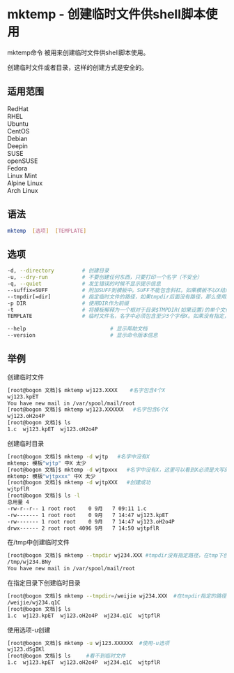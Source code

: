# mktemp - 创建临时文件供shell脚本使用
mktemp命令 被用来创建临时文件供shell脚本使用。

创建临时文件或者目录，这样的创建方式是安全的。

## 适用范围

<!-- <div class="svg linux">Linux</div> -->
<div class="svg redhat">RedHat</div>
<div class="svg rhel">RHEL</div>
<div class="svg ubuntu">Ubuntu</div>
<div class="svg centos">CentOS</div>
<div class="svg debian">Debian</div>
<div class="svg deepin">Deepin</div>
<div class="svg suse">SUSE</div>
<div class="svg opensuse">openSUSE</div>
<div class="svg fedora">Fedora</div>
<div class="svg linuxmint">Linux Mint</div>
<!-- <div class="svg mxlinux">MX Linux</div> -->
<div class="svg alpinelinux">Alpine Linux</div>
<div class="svg archlinux">Arch Linux</div>

## 语法

``` bash
mktemp  [选项]  [TEMPLATE]
```

## 选项

``` bash
-d, --directory         # 创建目录
-u, --dry-run           # 不要创建任何东西，只要打印一个名字（不安全）
-q, --quiet             # 发生错误的时候不显示提示信息
--suffix=SUFF           # 附加SUFF到模板中。SUFF不能包含斜杠。如果模板不以X结尾，则使用此选项。
--tmpdir[=dir]          # 指定临时文件的路径，如果tmpdir后面没有路径，那么使用变量$TMPDIR；如果这个变量也没指定，那么临时文件创建在/tmp目录下。使用此选项，模板不能是绝对名称。与“-t“不同，模板可能包含斜杠，但mktemp只创建最终组件
-p DIR                  # 使用DIR作为前缀
-t                      # 将模板解释为一个相对于目录$TMPDIR(如果设置)的单个文件名组件；否则通过-p指定的目录；或者使用/tmp（-t已经弃用）
TEMPLATE                # 临时文件名，名字中必须包含至少3个字母X。如果没有指定，那么默认是tmp. XXXXXXXXXX

--help                           # 显示帮助文档
--version                        # 显示命令版本信息
```
## 举例



创建临时文件
``` bash
[root@bogon 文档]$ mktemp wj123.XXXX    #名字包含4个X
wj123.kpET
You have new mail in /var/spool/mail/root
[root@bogon 文档]$ mktemp wj123.XXXXXX   #名字包含6个X
wj123.oH2o4P
[root@bogon 文档]$ ls
1.c  wj123.kpET  wj123.oH2o4P
```
创建临时目录
``` bash
[root@bogon 文档]$ mktemp -d wjtp   #名字中没有X
mktemp: 模板"wjtp" 中X 太少
[root@bogon 文档]$ mktemp -d wjtpxxx   #名字中没有X，这里可以看到X必须是大写的
mktemp: 模板"wjtpxxx" 中X 太少
[root@bogon 文档]$ mktemp -d wjtpXXX   #创建成功
wjtpflR
[root@bogon 文档]$ ls -l
总用量 4
-rw-r--r-- 1 root root    0 9月   7 09:11 1.c
-rw------- 1 root root    0 9月   7 14:47 wj123.kpET
-rw------- 1 root root    0 9月   7 14:47 wj123.oH2o4P
drwx------ 2 root root 4096 9月   7 14:50 wjtpflR
```
在/tmp中创建临时文件
``` bash
[root@bogon 文档]$ mktemp --tmpdir wj234.XXX #tmpdir没有指定路径，在tmp下创建
/tmp/wj234.BNy
You have new mail in /var/spool/mail/root
```
在指定目录下创建临时目录
``` bash
[root@bogon 文档]$ mktemp --tmpdir=/weijie wj234.XXX  #在tmpdir指定的路径下创建
/weijie/wj234.q1C
[root@bogon 文档]$ ls
1.c  wj123.kpET  wj123.oH2o4P  wj234.q1C  wjtpflR
```
使用选项-u创建
``` bash
[root@bogon 文档]$ mktemp -u wj123.XXXXXX  #使用-u选项
wj123.dSgIKl
[root@bogon 文档]$ ls     #看不到临时文件
1.c  wj123.kpET  wj123.oH2o4P  wj234.q1C  wjtpflR
```